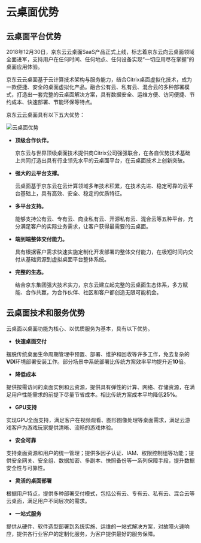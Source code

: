 # 云桌面优势

## 云桌面平台优势

2018年12月30日，京东云云桌面SaaS产品正式上线，标志着京东云向云桌面领域全面进军，支持用户在任何时间、任何地点、任何设备实现“一切应用尽在掌握”的桌面应用体验。

京东云云桌面基于云计算技术架构与服务能力，结合Citrix桌面虚拟化技术，成为一款便捷、安全的桌面虚拟化产品。融合公有云、私有云、混合云的多种部署模式，打造出一套完整的云桌面解决方案，具有数据安全、运维方便、访问便捷、节约成本、快速部署、节能环保等特点。

京东云云桌面具有以下五大优势：



![云桌面优势](https://github.com/jdcloudcom/cn/blob/baishi/image/whitepaper/%E4%BA%91%E6%A1%8C%E9%9D%A2.png)




- **顶级合作伙伴。**

  京东云与世界顶级桌面技术提供商Citrix公司强强联合，在各自优势技术基础上共同打造出具有行业领先水平的云桌面平台，在云桌面技术上创新突破。

- **强大的云平台支撑。**

  云桌面基于京东云在云计算领域多年技术积累，在技术先进、稳定可靠的云平台基础上，具有高效、安全、稳定的优质特征。

- **多平台支持。**

  能够支持公有云、专有云、商业私有云、开源私有云、混合云等五种平台，充分满足客户的实际业务需求，让客户获得最需要的云桌面。

- **端到端整体交付能力。**

  具有根据客户需求快速实施定制化开发部署的整体交付能力，在极短时间内交付从基础资源到虚拟桌面平台整体系统。

- **完整的生态。**

  结合京东集团强大技术实力，京东云建立起完整的云桌面生态体系，多方赋能、合作共赢，为合作伙伴、社区和客户都创造无限可能机会。

## 云桌面技术和服务优势

云桌面以桌面功能为核心、以优质服务为基本，具有以下优势。

- **快速桌面交付**

摆脱传统桌面生命周期管理中预置、部署、维护和回收等许多工作，免去复杂的**VDI**环境部署安装工作。部分场景中系统部署比传统方案效率平均提升近**10**倍。

- **降低成本**

提供按需访问的桌面实例和云资源，提供具有弹性的计算、网络、存储资源，在满足用户性能需求的前提下尽量节省成本。相比传统方案成本平均降低**25%**。

- **GPU支持**

实现GPU全面支持，满足客户在视频观看、图形图像处理等桌面需求，满足云游戏客户为游戏玩家提供清晰、流畅的游戏体验。

- **安全可靠**

支持桌面资源和用户的统一管理；提供多因子认证、IAM、权限控制组等功能；提供安全网关、安全组、数据加密、多副本、快照备份等一系列保障手段，提升数据安全性与可靠性。

- **灵活的桌面部署**

根据用户特点，提供多种部署交付模式，包括公有云、专有云、私有云、混合云等云桌面，满足用户不同层次的需求。

- **一站式服务**

提供从硬件、软件选型部署到系统实施、运维的一站式解决方案，对故障火速响应，提供各行业客户的定制化服务，为客户提供最好的服务保障。
